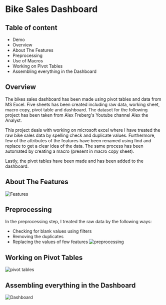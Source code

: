 # Bike Sales Dashboard


## Table of content
- Demo
- Overview
- About The Features
- Preprocessing
- Use of Macros
- Working on Pivot Tables
- Assembling everything in the Dashboard


## Overview

The bikes sales dashboard has been made using pivot tables and data from MS Excel. 
Five sheets has been created including raw data, working sheet, macro copy, pivot table and dashboard.
The dataset for the following project has been taken from Alex Freberg's Youtube channel Alex the Analyst.

This project deals with working on microsoft excel where I have treated the raw bike sales data by spelling check and duplicate values. Furthermore, few of the attributes of the features have been renamed using find and replace to get a clear idea of the data. The same process has been automated by creating a macro (present in macro copy sheet).

Lastly, the pivot tables have been made and has been added to the dashboard.


## About The Features

![Features](https://user-images.githubusercontent.com/77193445/195508560-fab6c15b-f3da-4f37-9759-43ca722215d6.png)

## Preprocessing

In the preprocessing step, I treated the raw data by the following ways:
- Checking for blank values using filters
- Removing the duplicates
- Replacing the values of few features
![preprocessing](https://user-images.githubusercontent.com/77193445/195999147-62a03b7b-bc91-424b-be48-55c8d305b1e8.png)

## Working on Pivot Tables

![pivot tables](https://user-images.githubusercontent.com/77193445/196002153-188673b4-86b5-4530-8609-a0bc082bff46.png)

## Assembling everything in the Dashboard
![Dashboard](https://user-images.githubusercontent.com/77193445/196002653-7fadb111-0f90-465a-b4e5-9e61fa44dbb9.png)

